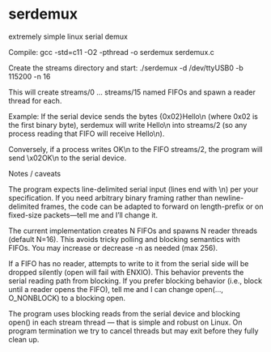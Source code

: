 # serdemux
extremely simple linux serial demux


Compile: gcc -std=c11 -O2 -pthread -o serdemux serdemux.c

Create the streams directory and start: ./serdemux -d /dev/ttyUSB0 -b 115200 -n 16

This will create streams/0 … streams/15 named FIFOs and spawn a reader thread for each.


Example: If the serial device sends the bytes {0x02}Hello\n (where 0x02 is the first binary byte), serdemux will write Hello\n into streams/2 (so any process reading that FIFO will receive Hello\n).

Conversely, if a process writes OK\n to the FIFO streams/2, the program will send \x02OK\n to the serial device.


Notes / caveats

The program expects line-delimited serial input (lines end with \n) per your specification. If you need arbitrary binary framing rather than newline-delimited frames, the code can be adapted to forward on length-prefix or on fixed-size packets—tell me and I’ll change it.

The current implementation creates N FIFOs and spawns N reader threads (default N=16). This avoids tricky polling and blocking semantics with FIFOs. You may increase or decrease -n as needed (max 256).

If a FIFO has no reader, attempts to write to it from the serial side will be dropped silently (open will fail with ENXIO). This behavior prevents the serial reading path from blocking. If you prefer blocking behavior (i.e., block until a reader opens the FIFO), tell me and I can change open(..., O_NONBLOCK) to a blocking open.

The program uses blocking reads from the serial device and blocking open() in each stream thread — that is simple and robust on Linux. On program termination we try to cancel threads but may exit before they fully clean up.
